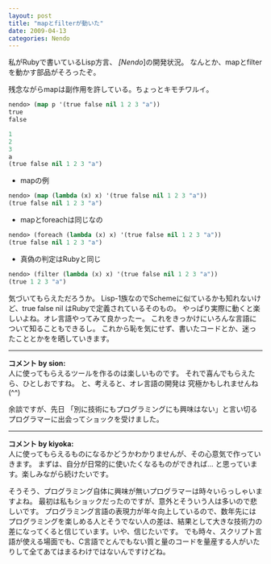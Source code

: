 ```yaml
---
layout: post
title: "mapとfilterが動いた"
date: 2009-04-13
categories: Nendo
---
```

私がRubyで書いているLisp方言、 *[Nendo*]の開発状況。
なんとか、mapとfilterを動かす部品がそろったぞ。

残念ながらmapは副作用を許している。ちょっとキモチワルイ。
```lisp
nendo> (map p '(true false nil 1 2 3 "a"))
true
false

1
2
3
a
(true false nil 1 2 3 "a")
```

- mapの例
```lisp
nendo> (map (lambda (x) x) '(true false nil 1 2 3 "a"))
(true false nil 1 2 3 "a")
```

- mapとforeachは同じなの
```lisp
nendo> (foreach (lambda (x) x) '(true false nil 1 2 3 "a"))
(true false nil 1 2 3 "a")
```

- 真偽の判定はRubyと同じ
```lisp
nendo> (filter (lambda (x) x) '(true false nil 1 2 3 "a"))
(true 1 2 3 "a")
```

気づいてもらえただろうか。
Lisp-1族なのでSchemeに似ているかも知れないけど、true false nil はRubyで定義されているそのもの。
やっぱり実際に動くと楽しいよね。オレ言語やってみて良かったー。
これをきっかけにいろんな言語について知ることもできるし。
これから恥を気にせず、書いたコードとか、迷ったこととかをを晒していきます。



---

**コメント by sion:**  
人に使ってもらえるツールを作るのは楽しいものです。
それで喜んでもらえたら、ひとしおですね。
と、考えると、オレ言語の開発は 究極かもしれませんね(^^)

余談ですが、先日 「別に技術にもプログラミングにも興味はない」と言い切るプログラマーに出会ってショックを受けました。



---

**コメント by kiyoka:**  
人に使ってもらえるものになるかどうかわかりませんが、その心意気で作っていきます。
まずは、自分が日常的に使いたくなるものができれば... と思っています。楽しみながら続けたいです。

そうそう、プログラミング自体に興味が無いプログラマーは時々いらっしゃいますよね。
最初は私もショックだったのですが、意外とそういう人は多いので悲しいです。
プログラミング言語の表現力が年々向上しているので、数年先にはプログラミングを楽しめる人とそうでない人の差は、結果として大きな技術力の差になってくると信じています。いや、信じたいです。
でも時々、スクリプト言語が使える場面でも、C言語でとんでもない質と量のコードを量産する人がいたりして全てあてはまるわけではないんですけどね。

